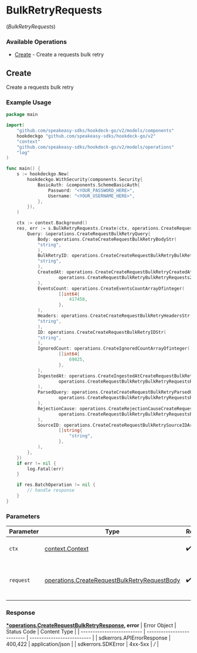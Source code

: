 # BulkRetryRequests
(*BulkRetryRequests*)

### Available Operations

* [Create](#create) - Create a requests bulk retry

## Create

Create a requests bulk retry

### Example Usage

```go
package main

import(
	"github.com/speakeasy-sdks/hookdeck-go/v2/models/components"
	hookdeckgo "github.com/speakeasy-sdks/hookdeck-go/v2"
	"context"
	"github.com/speakeasy-sdks/hookdeck-go/v2/models/operations"
	"log"
)

func main() {
    s := hookdeckgo.New(
        hookdeckgo.WithSecurity(components.Security{
            BasicAuth: &components.SchemeBasicAuth{
                Password: "<YOUR_PASSWORD_HERE>",
                Username: "<YOUR_USERNAME_HERE>",
            },
        }),
    )

    ctx := context.Background()
    res, err := s.BulkRetryRequests.Create(ctx, operations.CreateRequestBulkRetryRequestBody{
        Query: &operations.CreateRequestBulkRetryQuery{
            Body: operations.CreateCreateRequestBulkRetryBodyStr(
            "string",
            ),
            BulkRetryID: operations.CreateCreateRequestBulkRetryBulkRetryIDStr(
            "string",
            ),
            CreatedAt: operations.CreateCreateRequestBulkRetryCreatedAtCreateRequestBulkRetryBulkRetryRequests2(
                    operations.CreateRequestBulkRetryBulkRetryRequests2{},
            ),
            EventsCount: operations.CreateEventsCountArrayOfinteger(
                    []int64{
                        417458,
                    },
            ),
            Headers: operations.CreateCreateRequestBulkRetryHeadersStr(
            "string",
            ),
            ID: operations.CreateCreateRequestBulkRetryIDStr(
            "string",
            ),
            IgnoredCount: operations.CreateIgnoredCountArrayOfinteger(
                    []int64{
                        69025,
                    },
            ),
            IngestedAt: operations.CreateIngestedAtCreateRequestBulkRetryBulkRetryRequestsRequestRequestBodyQueryIngestedAt2(
                    operations.CreateRequestBulkRetryBulkRetryRequestsRequestRequestBodyQueryIngestedAt2{},
            ),
            ParsedQuery: operations.CreateCreateRequestBulkRetryParsedQueryCreateRequestBulkRetryBulkRetryRequestsRequestRequestBodyQueryParsedQuery2(
                    operations.CreateRequestBulkRetryBulkRetryRequestsRequestRequestBodyQueryParsedQuery2{},
            ),
            RejectionCause: operations.CreateRejectionCauseCreateRequestBulkRetryBulkRetryRequestsRequestRequestBodyQueryRejectionCause2(
                    operations.CreateRequestBulkRetryBulkRetryRequestsRequestRequestBodyQueryRejectionCause2{},
            ),
            SourceID: operations.CreateCreateRequestBulkRetrySourceIDArrayOfstr(
                    []string{
                        "string",
                    },
            ),
        },
    })
    if err != nil {
        log.Fatal(err)
    }

    if res.BatchOperation != nil {
        // handle response
    }
}
```

### Parameters

| Parameter                                                                                                    | Type                                                                                                         | Required                                                                                                     | Description                                                                                                  |
| ------------------------------------------------------------------------------------------------------------ | ------------------------------------------------------------------------------------------------------------ | ------------------------------------------------------------------------------------------------------------ | ------------------------------------------------------------------------------------------------------------ |
| `ctx`                                                                                                        | [context.Context](https://pkg.go.dev/context#Context)                                                        | :heavy_check_mark:                                                                                           | The context to use for the request.                                                                          |
| `request`                                                                                                    | [operations.CreateRequestBulkRetryRequestBody](../../models/operations/createrequestbulkretryrequestbody.md) | :heavy_check_mark:                                                                                           | The request object to use for the request.                                                                   |


### Response

**[*operations.CreateRequestBulkRetryResponse](../../models/operations/createrequestbulkretryresponse.md), error**
| Error Object               | Status Code                | Content Type               |
| -------------------------- | -------------------------- | -------------------------- |
| sdkerrors.APIErrorResponse | 400,422                    | application/json           |
| sdkerrors.SDKError         | 4xx-5xx                    | */*                        |
